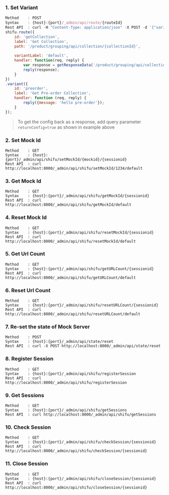 ### 1. Set Variant

```js
Method    : POST
Syntax    : {host}:{port}/_admin/api/route/{routeId}
Rest API  : curl -H "Content-Type: application/json" -X POST -d '{"variant":"preorder"}' http://localhost:8000/_admin/api/route/getCollection?returnConfig=true
shifu.route({
    id: 'getCollection',
    label: 'Get Collection',
    path: '/product/grouping/api/collection/{collectionId}',
 
    variantLabel: 'default',
    handler: function(req, reply) {
        var response = getResponseData('/product/grouping/api/collection', 'default');
        reply(response);
    }
})
.variant({
    id: 'preorder',
    label: 'Get Pre-order Collection',
    handler: function (req, reply) {
        reply({message: 'hello pre-order'});
    }
});
```
> To get the config back as a response, add query parameter `returnConfig=true` as shown in example above

### 2. Set Mock Id

```
Method    : GET
Syntax    : {host}:{port}/_admin/api/shifu/setMockId/{mockid}/{sessionid}
Rest API  : curl http://localhost:8000/_admin/api/shifu/setMockId/1234/default
```

### 3. Get Mock Id

```
Method    : GET
Syntax    : {host}:{port}/_admin/api/shifu/getMockId/{sessionid}
Rest API  : curl http://localhost:8000/_admin/api/shifu/getMockId/default
```

### 4. Reset Mock Id

```
Method    : GET
Syntax    : {host}:{port}/_admin/api/shifu/resetMockId/{sessionid}
Rest API  : curl http://localhost:8000/_admin/api/shifu/resetMockId/default
```

### 5. Get Url Count

```
Method    : GET
Syntax    : {host}:{port}/_admin/api/shifu/getURLCount/{sessionid}
Rest API  : curl http://localhost:8000/_admin/api/shifu/getURLCount/default
```

### 6. Reset Url Count

```
Method    : GET
Syntax    : {host}:{port}/_admin/api/shifu/resetURLCount/{sessionid}
Rest API  : curl http://localhost:8000/_admin/api/shifu/resetURLCount/default
```

### 7. Re-set the state of Mock Server

```
Method    : POST
Syntax    : {host}:{port}/_admin/api/state/reset
Rest API  : curl -X POST http://localhost:8000/_admin/api/state/reset
```

### 8. Register Session

```
Method    : GET
Syntax    : {host}:{port}/_admin/api/shifu/registerSession
Rest API  : curl http://localhost:8000/_admin/api/shifu/registerSession
```

### 9. Get Sessions
```
Method    : GET
Syntax    : {host}:{port}/_admin/api/shifu/getSessions
Rest API  : curl http://localhost:8000/_admin/api/shifu/getSessions
```

### 10. Check Session
```
Method    : GET
Syntax    : {host}:{port}/_admin/api/shifu/checkSession/{sessionid}
Rest API  : curl http://localhost:8000/_admin/api/shifu/checkSession/{sessionid}
```

### 11. Close Session
```
Method    : GET
Syntax    : {host}:{port}/_admin/api/shifu/closeSession/{sessionid}
Rest API  : curl http://localhost:8000/_admin/api/shifu/closeSession/{sessionid}
```